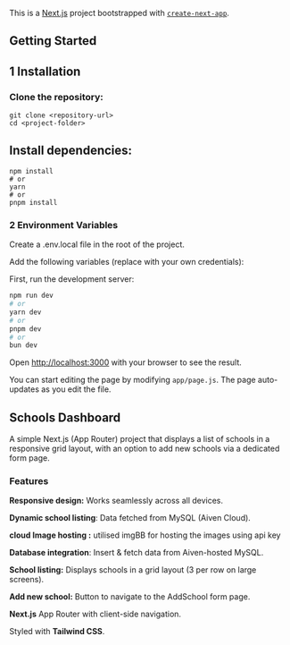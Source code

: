 This is a [Next.js](https://nextjs.org) project bootstrapped with [`create-next-app`](https://github.com/vercel/next.js/tree/canary/packages/create-next-app).

## Getting Started

## 1 Installation

### Clone the repository:

```
git clone <repository-url>
cd <project-folder>
```


## Install dependencies:

```
npm install
# or
yarn
# or
pnpm install
```

### 2️ Environment Variables

Create a .env.local file in the root of the project.

Add the following variables (replace with your own credentials):

First, run the development server:

```bash
npm run dev
# or
yarn dev
# or
pnpm dev
# or
bun dev
```

Open [http://localhost:3000](http://localhost:3000) with your browser to see the result.

You can start editing the page by modifying `app/page.js`. The page auto-updates as you edit the file.


## Schools Dashboard

A simple Next.js (App Router) project that displays a list of schools in a responsive grid layout, with an option to add new schools via a dedicated form page.

### Features

 **Responsive design:** Works seamlessly across all devices.
 
 **Dynamic school listing**: Data fetched from MySQL (Aiven Cloud).
 
 **cloud Image hosting :** utilised imgBB for hosting the images using api key

 **Database integration**: Insert & fetch data from Aiven-hosted MySQL.  

 **School listing:** Displays schools in a grid layout (3 per row on large screens).

 **Add new school:** Button to navigate to the AddSchool form page.

 **Next.js** App Router with client-side navigation.

 Styled with **Tailwind CSS**.
